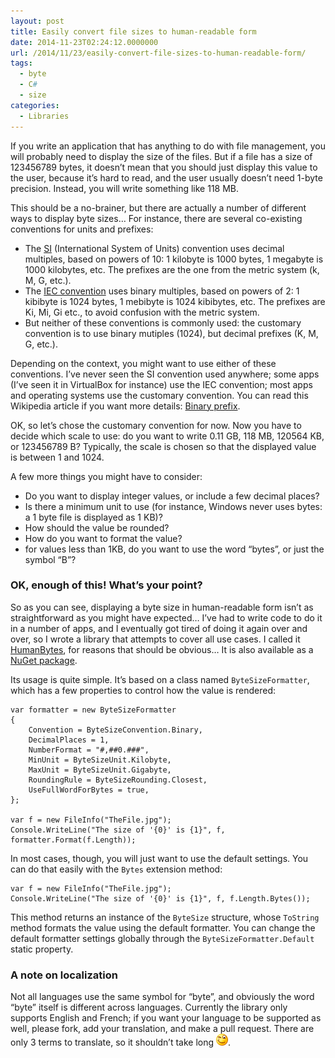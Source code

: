 ```yaml
---
layout: post
title: Easily convert file sizes to human-readable form
date: 2014-11-23T02:24:12.0000000
url: /2014/11/23/easily-convert-file-sizes-to-human-readable-form/
tags:
  - byte
  - C#
  - size
categories:
  - Libraries
---
```



If you write an application that has anything to do with file management, you will probably need to display the size of the files. But if a file has a size of 123456789 bytes, it doesn’t mean that you should just display this value to the user, because it’s hard to read, and the user usually doesn’t need 1-byte precision. Instead, you will write something like 118 MB.

This should be a no-brainer, but there are actually a number of different ways to display byte sizes… For instance, there are several co-existing conventions for units and prefixes:

- The [SI](http://en.wikipedia.org/wiki/International_System_of_Units) (International System of Units) convention uses decimal multiples, based on powers of 10: 1 kilobyte is 1000 bytes, 1 megabyte is 1000 kilobytes, etc. The prefixes are the one from the metric system (k, M, G, etc.).
- The [IEC convention](http://en.wikipedia.org/wiki/Binary_prefix#IEC_prefixes) uses binary multiples, based on powers of 2: 1 kibibyte is 1024 bytes, 1 mebibyte is 1024 kibibytes, etc. The prefixes are Ki, Mi, Gi etc., to avoid confusion with the metric system.
- But neither of these conventions is commonly used: the customary convention is to use binary mutiples (1024), but decimal prefixes (K, M, G, etc.).


Depending on the context, you might want to use either of these conventions. I’ve never seen the SI convention used anywhere; some apps (I’ve seen it in VirtualBox for instance) use the IEC convention; most apps and operating systems use the customary convention. You can read this Wikipedia article if you want more details: [Binary prefix](http://en.wikipedia.org/wiki/Binary_prefix).

OK, so let’s chose the customary convention for now. Now you have to decide which scale to use: do you want to write 0.11 GB, 118 MB, 120564 KB, or 123456789 B? Typically, the scale is chosen so that the displayed value is between 1 and 1024.

A few more things you might have to consider:

- Do you want to display integer values, or include a few decimal places?
- Is there a minimum unit to use (for instance, Windows never uses bytes: a 1 byte file is displayed as 1 KB)?
- How should the value be rounded?
- How do you want to format the value?
- for values less than 1KB, do you want to use the word “bytes”, or just the symbol “B”?


### OK, enough of this! What’s your point?

So as you can see, displaying a byte size in human-readable form isn’t as straightforward as you might have expected… I’ve had to write code to do it in a number of apps, and I eventually got tired of doing it again over and over, so I wrote a library that attempts to cover all use cases. I called it [HumanBytes](https://github.com/thomaslevesque/HumanBytes), for reasons that should be obvious… It is also available as a [NuGet package](https://www.nuget.org/packages/HumanBytes).

Its usage is quite simple. It’s based on a class named `ByteSizeFormatter`, which has a few properties to control how the value is rendered:

```
var formatter = new ByteSizeFormatter
{
    Convention = ByteSizeConvention.Binary,
    DecimalPlaces = 1,
    NumberFormat = "#,##0.###",
    MinUnit = ByteSizeUnit.Kilobyte,
    MaxUnit = ByteSizeUnit.Gigabyte,
    RoundingRule = ByteSizeRounding.Closest,
    UseFullWordForBytes = true,
};

var f = new FileInfo("TheFile.jpg");
Console.WriteLine("The size of '{0}' is {1}", f, formatter.Format(f.Length));
```

In most cases, though, you will just want to use the default settings. You can do that easily with the `Bytes` extension method:

```
var f = new FileInfo("TheFile.jpg");
Console.WriteLine("The size of '{0}' is {1}", f, f.Length.Bytes());
```

This method returns an instance of the `ByteSize` structure, whose `ToString` method formats the value using the default formatter. You can change the default formatter settings globally through the `ByteSizeFormatter.Default` static property.

### A note on localization

Not all languages use the same symbol for “byte”, and obviously the word “byte” itself is different across languages. Currently the library only supports English and French; if you want your language to be supported as well, please fork, add your translation, and make a pull request. There are only 3 terms to translate, so it shouldn’t take long ![Winking smile](wlEmoticon-winkingsmile.png).

